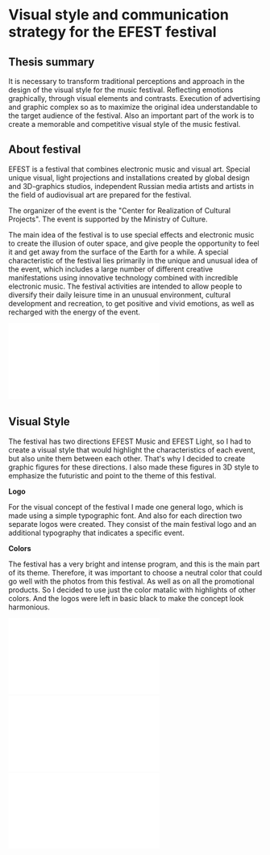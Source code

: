 # Visual style and communication strategy for the EFEST festival 

## Thesis summary

It is necessary to transform traditional perceptions and approach in the design of the visual style for the music festival. Reflecting emotions graphically, through visual elements and contrasts. Execution of advertising and graphic complex so as to maximize the original idea understandable to the target audience of the festival. Also an important part of the work is to create a memorable and competitive visual style of the music festival.

## About festival

EFEST is a festival that combines electronic music and visual art. Special unique visual, light projections and installations created by global design and 3D-graphics studios, independent Russian media artists and artists in the field of audiovisual art are prepared for the festival. 

The organizer of the event is the "Center for Realization of Cultural Projects". The event is supported by the Ministry of Culture.

The main idea of the festival is to use special effects and electronic music to create the illusion of outer space, and give people the opportunity to feel it and get away from the surface of the Earth for a while. A special characteristic of the festival lies primarily in the unique and unusual idea of the event, which includes a large number of different creative manifestations using innovative technology combined with incredible electronic music. The festival activities are intended to allow people to diversify their daily leisure time in an unusual environment, cultural development and recreation, to get positive and vivid emotions, as well as recharged with the energy of the event.

![page-1](PDF/1.pdf)

## Visual Style 

The festival has two directions EFEST Music and EFEST Light, so I had to create a visual style that would highlight the characteristics of each event, but also unite them between each other. That's why I decided to create graphic figures for these directions. I also made these figures in 3D style to emphasize the futuristic and point to the theme of this festival. 

**Logo**

For the visual concept of the festival I made one general logo, which is made using a simple typographic font. And also for each direction two separate logos were created. They consist of the main festival logo and an additional typography that indicates a specific event.

**Colors**

The festival has a very bright and intense program, and this is the main part of its theme. Therefore, it was important to choose a neutral color that could go well with the photos from this festival. As well as on all the promotional products. So I decided to use just the color matalic with highlights of other colors. And the logos were left in basic black to make the concept look harmonious. 

![page-2](PDF/2.pdf)
![page-3](PDF/3.pdf)
![page-4](PDF/4.pdf)
